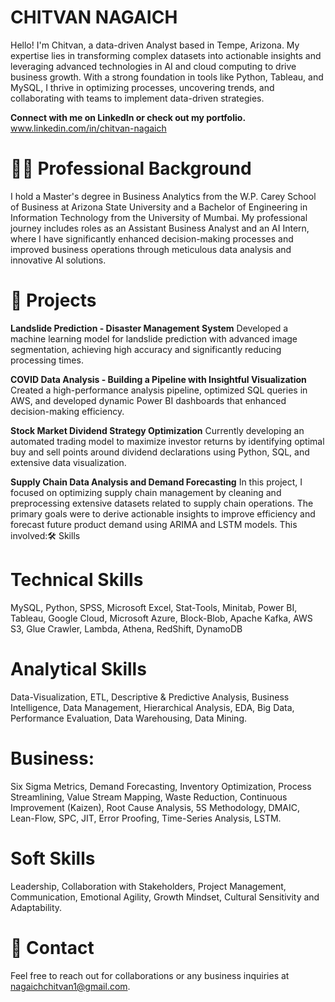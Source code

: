 # CHITVAN NAGAICH
Hello! I'm Chitvan, a data-driven Analyst based in Tempe, Arizona. My expertise lies in transforming complex datasets into actionable insights and leveraging advanced technologies in AI and cloud computing to drive business growth. With a strong foundation in tools like Python, Tableau, and MySQL, I thrive in optimizing processes, uncovering trends, and collaborating with teams to implement data-driven strategies.

**Connect with me on LinkedIn or check out my portfolio.**
www.linkedin.com/in/chitvan-nagaich

# 👨‍💻 Professional Background
I hold a Master's degree in Business Analytics from the W.P. Carey School of Business at Arizona State University and a Bachelor of Engineering in Information Technology from the University of Mumbai. My professional journey includes roles as an Assistant Business Analyst and an AI Intern, where I have significantly enhanced decision-making processes and improved business operations through meticulous data analysis and innovative AI solutions.

# 🚀 Projects
**Landslide Prediction - Disaster Management System**
Developed a machine learning model for landslide prediction with advanced image segmentation, achieving high accuracy and significantly reducing processing times.

**COVID Data Analysis - Building a Pipeline with Insightful Visualization**
Created a high-performance analysis pipeline, optimized SQL queries in AWS, and developed dynamic Power BI dashboards that enhanced decision-making efficiency.

**Stock Market Dividend Strategy Optimization**
Currently developing an automated trading model to maximize investor returns by identifying optimal buy and sell points around dividend declarations using Python, SQL, and extensive data visualization.

**Supply Chain Data Analysis and Demand Forecasting**
In this project, I focused on optimizing supply chain management by cleaning and preprocessing extensive datasets related to supply chain operations. The primary goals were to derive actionable insights to improve efficiency and forecast future product demand using ARIMA and LSTM models. This involved:🛠 Skills

# Technical Skills
MySQL, Python, SPSS, Microsoft Excel, Stat-Tools, Minitab, Power BI, Tableau, Google Cloud, 
Microsoft Azure, Block-Blob, Apache Kafka, AWS S3, Glue Crawler, Lambda, Athena, RedShift, DynamoDB 
# Analytical Skills
Data-Visualization, ETL, Descriptive & Predictive Analysis, Business Intelligence, Data 
Management, Hierarchical Analysis, EDA, Big Data, Performance Evaluation, Data Warehousing, Data Mining.
# Business:
Six Sigma Metrics, Demand Forecasting, Inventory Optimization, Process Streamlining, Value 
Stream Mapping, Waste Reduction, Continuous Improvement (Kaizen), Root Cause Analysis, 5S Methodology, 
DMAIC, Lean-Flow, SPC, JIT, Error Proofing, Time-Series Analysis, LSTM.
# Soft Skills
Leadership, Collaboration with Stakeholders, Project Management, Communication, Emotional 
Agility, Growth Mindset, Cultural Sensitivity and Adaptability.

# 📧 Contact
Feel free to reach out for collaborations or any business inquiries at nagaichchitvan1@gmail.com.

